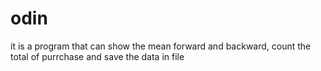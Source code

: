 # odin
it is a program that can show the mean forward and backward, count the total of purrchase and save the data  in file
